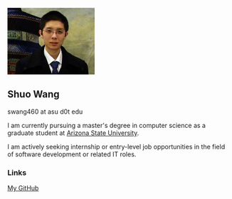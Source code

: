 ![Image](180_ns.jpg)

## Shuo Wang

swang460 at asu d0t edu

I am currently pursuing a master's degree in computer science as a graduate student at [Arizona State University](https://www.asu.edu/).

I am actively seeking internship or entry-level job opportunities in the field of software development or related IT roles.

### Links

[My GitHub](https://github.com/shuowangphd)
